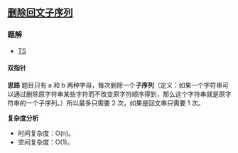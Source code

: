 ## [删除回文子序列](https://leetcode-cn.com/problems/remove-palindromic-subsequences/)
### 题解
+ [TS](../../ts/1408/1332.ts)

#### 双指针
**思路**
题目只有 a 和 b 两种字母，每次删除一个**子序列**（定义：如果一个字符串可以通过删除原字符串某些字符而不改变原字符顺序得到，那么这个字符串就是原字符串的一个子序列。）所以最多只需要 2 次，如果是回文串只需要 1 次。

**复杂度分析**
+ 时间复杂度：O(n)。
+ 空间复杂度：O(1)。